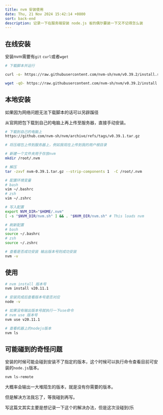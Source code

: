 ```yaml
---
title: nvm 安装使用
date: Thu, 21 Nov 2024 15:42:14 +0800
sort: back-end
description: 记录一下在服务端安装 node.js 省的偶尔要装一下又不记得怎么装
---
```


## 在线安装

安装nvm需要有`git` `curl`或者`wget`

```bash
# 下载脚本并运行

curl -o- https://raw.githubusercontent.com/nvm-sh/nvm/v0.39.2/install.sh | bash

wget -qO- https://raw.githubusercontent.com/nvm-sh/nvm/v0.39.2/install.sh | bash
```

## 本地安装

如果因为网络问题无法下载脚本的话可以另辟蹊径

从官网把包下载到自己的电脑上再上传至服务器，直接手动安装。

```bash
# 下载到自己的电脑上
https://github.com/nvm-sh/nvm/archive/refs/tags/v0.39.1.tar.gz

# 将压缩包上传到服务器上，例如我现在上传到我的用户根目录

# 新建一个文件夹用于存放nvm
mkdir /root/.nvm

# 解压
tar -zxvf nvm-0.39.1.tar.gz --strip-components 1  -C /root/.nvm

# 配置环境变量
# bash
vim ~/.bashrc
# zsh
vim ~/.zshrc

# 写入配置
export NVM_DIR="$HOME/.nvm"
[ -s "$NVM_DIR/nvm.sh" ] && . "$NVM_DIR/nvm.sh" # This loads nvm

# 刷新配置
# bash
source ~/.bashrc
# zsh
source ~/.zshrc

# 查看是否成功安装 输出版本号则成功安装
nvm -v
```

## 使用

```bash
# nvm install 版本号
nvm install v20.11.1

# 安装完成后查看版本号是否对应
node -v

# 如果没有输出版本号就执行一下use命令
# nvm use 版本号
nvm use v20.11.1

# 查看机器上的nodejs版本
nvm ls
```

## 可能碰到的奇怪问题

安装的时候可能会碰到安装不了指定的版本，这个时候可以执行命令查看目前可安装的`node.js`版本。

```bash
nvm ls-remote
```

大概率会输出一大堆陌生的版本，就是没有你需要的版本。

但是解决方法我忘了，等我碰到再写。

写这篇文其实主要是想记录一下这个的解决办法，但是这次没碰到(乐
